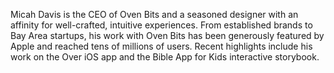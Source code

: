 ﻿---
name: Micah Davis
description: Managing Partner and Designer, Ovenbits.com
picture: micah.jpg
twitter: handle
---

Micah Davis is the CEO of Oven Bits and a seasoned designer with an affinity for well-crafted, intuitive experiences. From established brands to Bay Area startups, his work with Oven Bits has been generously featured by Apple and reached tens of millions of users. Recent highlights include his work on the Over iOS app and the Bible App for Kids interactive storybook. 

